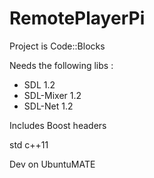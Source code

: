 # RemotePlayerPi

Project is Code::Blocks

Needs the following libs :
- SDL 1.2
- SDL-Mixer 1.2
- SDL-Net 1.2

Includes Boost headers

std c++11


Dev on UbuntuMATE
